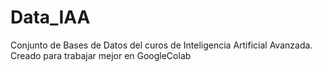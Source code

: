 # Data_IAA
Conjunto de Bases de Datos del curos de Inteligencia Artificial Avanzada.
Creado para trabajar mejor en GoogleColab
